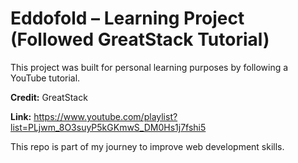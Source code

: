 # Eddofold – Learning Project (Followed GreatStack Tutorial)

This project was built for personal learning purposes by following a YouTube tutorial.

**Credit:** GreatStack

**Link:** https://www.youtube.com/playlist?list=PLjwm_8O3suyP5kGKmwS_DM0Hs1j7fshi5

This repo is part of my journey to improve web development skills.
